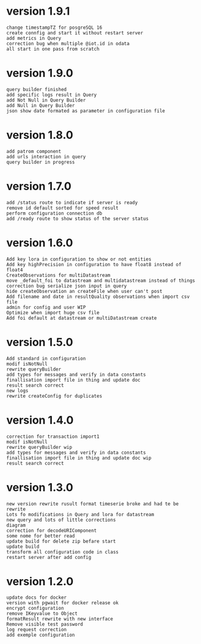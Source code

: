 
# version 1.9.1
    change timestampTZ for posgreSQL 16
    create connfig and start it without restart server
    add metrics in Query
    correction bug when multiple @iot.id in odata
    all start in one pass from scratch 

# version 1.9.0
    query builder finished
    add specific logs result in Query
    add Not Null in Query Builder
    add Null in Query Builder
    json show date formated as parameter in configuration file


# version 1.8.0
    add patrom component
    add urls interaction in query
    query builder in progress


# version 1.7.0
    add /status route to indicate if server is ready
    remove id default sorted for speed result
    perform configuration connection db
    add /ready route to show status of the server status

# version 1.6.0
    Add key lora in configuration to show or not entities
    Add key highPrecision in configuration to have float8 instead of float4
    CreateObservations for multiDatastream
    move _default_foi to datastream and multidatastream instead of things
    correction bug serialize json input in query 
    hide createObservation an createFile when user can't post
    Add filename and date in resultQuality observations when import csv file
    admin for config and user WIP
    Optimize when import huge csv file
    Add foi default at datastream or multiDatastream create

# version 1.5.0
    Add standard in configuration
    modif isNotNull
    rewrite queryBuilder 
    add types for messages and verify in data constants
    finallisation import file in thing and update doc
    result search correct
    new logs
    rewrite createConfig for duplicates

# version 1.4.0
    correction for transaction import1
    modif isNotNull
    rewrite queryBuilder wip
    add types for messages and verify in data constants
    finallisation import file in thing and update doc wip
    result search correct

# version 1.3.0
    new version rewrite rusult format timeserie broke and had te be rewrite
    Lots fo modifications in Query and lora for datastream
    new query and lots of little corrections
    diagram
    correction for decodeURIComponent
    some nome for better read
    update build for delete zip befare start
    update build
    transform all configuration code in class
    restart server after add config


# version 1.2.0
    update docs for docker
    version with pgwait for docker release ok
    encrypt configuration
    remove IKeyvalue to Object
    formatResult rewrite with new interface
    Remove visible test password
    log request correction
    add exemple configuration